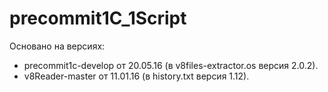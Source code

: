 # precommit1C_1Script

Основано на версиях:
- precommit1c-develop от 20.05.16 (в v8files-extractor.os версия 2.0.2).
- v8Reader-master от 11.01.16 (в history.txt версия 1.12).
